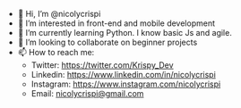 - 👋 Hi, I’m @nicolycrispi
- 👀 I’m interested in front-end and mobile development
- 🌱 I’m currently learning Python. I know basic Js and agile.
- 💞️ I’m looking to collaborate on beginner projects
- 📫 How to reach me:
    - Twitter: https://twitter.com/Krispy_Dev
    - Linkedin: https://www.linkedin.com/in/nicolycrispi
    - Instagram: https://www.instagram.com/nicolycrispi
    - Email: nicolycrispi@gmail.com

<!---
nicolycrispi/nicolycrispi is a ✨ special ✨ repository because its `README.md` (this file) appears on your GitHub profile.
You can click the Preview link to take a look at your changes.
--->
